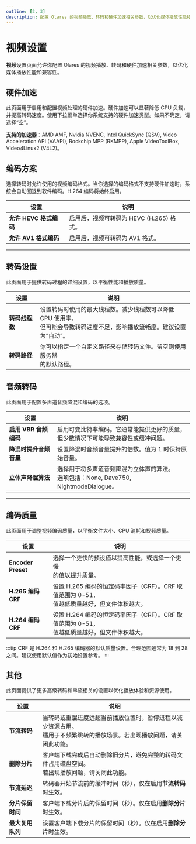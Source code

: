 ```yaml
---
outline: [2, 3]
description: 配置 Olares 的视频播放、转码和硬件加速相关参数，以优化媒体播放性能和兼容性。
---
```


# 视频设置

**视频**设置页面允许你配置 Olares 的视频播放、转码和硬件加速相关参数，以优化媒体播放性能和兼容性。

## 硬件加速

此页面用于启用和配置视频处理的硬件加速。硬件加速可以显著降低 CPU 负载，并提高转码速度。使用下拉菜单选择你系统支持的硬件加速类型。如果不确定，请选择“空”。

**支持的加速器**：AMD AMF, Nvidia NVENC, Intel QuickSync (QSV), Video Acceleration API (VAAPI), Rockchip MPP (RKMPP), Apple VideoToolBox, Video4Linux2 (V4L2)。

## 编码方案

选择转码时允许使用的视频编码格式。当你选择的编码格式不支持硬件加速时，系统会自动回退到软件编码。H.264 编码将始终启用。

| 设置                      | 说明                                     |
|---------------------------|------------------------------------------|
| **允许 HEVC 格式编码** | 启用后，视频可转码为 HEVC (H.265) 格式。 |
| **允许 AV1 格式编码** | 启用后，视频可转码为 AV1 格式。          |

-----

## 转码设置

此页面用于提供转码过程的详细设置，以平衡性能和播放质量。

| 设置             | 说明                                                                   |
|------------------|----------------------------------------------------------------------|
| **转码线程数** | 设置转码时使用的最大线程数。减少线程数可以降低 CPU 使用率，<br/>但可能会导致转码速度不足，影响播放流畅度。建议设置为“自动”。 |
| **转码路径** | 你可以指定一个自定义路径来存储转码文件。留空则使用服务器<br/>的默认路径。                              |

## 音频转码

此页面用于配置多声道音频降混和编码的选项。

| 设置                 | 说明                                                              |
|----------------------|-------------------------------------------------------------------|
| **启用 VBR 音频编码** | 启用可变比特率编码。它通常能提供更好的质量，<br/>但少数情况下可能导致兼容性或缓冲问题。 |
| **降混时提升音频音量** | 设置降混时音频音量提升的倍数。值为 1 时保持原始音量。 |
| **立体声降混算法** | 选择用于将多声道音频降混为立体声的算法。<br>选项包括：None, Dave750, NightmodeDialogue。 |

-----

## 编码质量

此页面用于调整视频编码质量，以平衡文件大小、CPU 消耗和视频质量。

| 设置               | 说明                                                                                              |
|--------------------|---------------------------------------------------------------------------------------------------|
| **Encoder Preset** | 选择一个更快的预设值以提高性能，或选择一个更慢<br/>的值以提升质量。                      |
| **H.265 编码 CRF** | 设置 H.265 编码的恒定码率因子（CRF）。CRF 取值范围为 0-51，<br/>值越低质量越好，但文件体积越大。 |
| **H.264 编码 CRF** | 设置 H.264 编码的恒定码率因子（CRF）。CRF 取值范围为 0-51，<br/>值越低质量越好，但文件体积越大。 |

:::tip
CRF 是 H.264 和 H.265 编码器的默认质量设置。合理范围通常为 18 到 28 之间。建议使用默认值作为初始设置参考。
:::

## 其他

此页面提供了更多高级转码和串流相关的设置以优化播放体验和资源使用。

| 设置             | 说明                                                                                                   |
|------------------|--------------------------------------------------------------------------------------------------------|
| **节流转码** | 当转码或重混进度远超当前播放位置时，暂停进程以减少资源占用。<br/>适用于不频繁跳转的播放场景。若出现播放问题，请关闭此功能。 |
| **删除分片** | 客户端下载完成后自动删除旧分片，避免完整的转码文件占用磁盘空间。<br/>若出现播放问题，请关闭此功能。           |
| **节流延迟** | 转码器开始节流前的缓冲时间（秒），仅在启用**节流转码**时生效。                                        |
| **分片保留时间** | 客户端下载分片后的保留时间（秒）。仅在启用**删除分片**时生效。                                        |
| **最大复用队列** | 设置客户端下载分片的保留时间（秒）。仅在启用**删除分片**时生效。                                        |